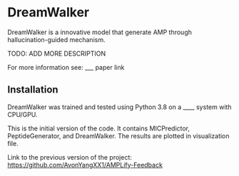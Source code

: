 # DreamWalker
DreamWalker is a innovative model that generate AMP through hallucination-guided mechanism.

TODO: ADD MORE DESCRIPTION 

For more information see: 
  ___ paper link

## Installation 

DreamWalker was trained and tested using Python 3.8 on a ____ system with CPU/GPU.


This is the initial version of the code. 
It contains MICPredictor, PeptideGenerator, and DreamWalker. 
The results are plotted in visualization file. 

Link to the previous version of the project: https://github.com/AvonYangXX1/AMPLify-Feedback
